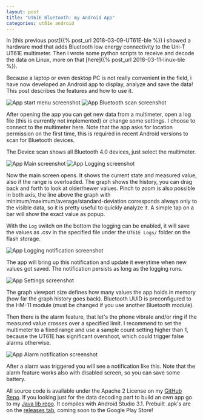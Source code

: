 ```yaml
---
layout: post
title: "UT61E Bluetooth: my Android App"
categories: ut61e android
---
```

In [this previous post]({% post_url 2018-03-09-UT61E-ble %}) i showed a hardware mod that adds Bluetooth low energy connectivity to the Uni-T UT61E multimeter. Then i wrote some python scripts to receive and decode the data on Linux, more on that [here]({% post_url 2018-03-11-linux-ble %}). 

Because a laptop or even desktop PC is not really convenient in the field, i have now developed an Android app to display, analyze and save the data! This post describes the features and how to use it.

![App start menu screenshot](/assets/ut61e-android/start-menu.png)
![App Bluetooth scan screenshot](/assets/ut61e-android/ble-scan.png)

After opening the app you can get new data from a multimeter, open a log file (this is currently not implemented) or change some settings. I choose to connect to the multimeter here. Note that the app asks for location permission on the first time, this is required in recent Android versions to scan for Bluetooth devices.

The Device scan shows all Bluetooth 4.0 devices, just select the multimeter.

![App Main screenshot](/assets/ut61e-android/main.png)
![App Logging screenshot](/assets/ut61e-android/main-logging.png)

Now the main screen opens. It shows the current state and measured value, also if the range is overloaded. The graph shows the history, you can drag back and forth to look at older/newer values. Pinch to zoom is also possible in both axis, the line above the graph with minimum/maximum/average/standard-deviation corresponds always only to the visible data, so it is pretty useful to quickly analyze it. A simple tap on a bar will show the exact value as popup.

With the `Log` switch on the bottom the logging can be enabled, it will save the values as .csv in the specified file under the `UT61E Logs/` folder on the flash storage.

![App Logging notification screenshot](/assets/ut61e-android/logging-notification.png)

The app will bring up this notification and update it everytime when new values got saved. The notification persists as long as the logging runs.

![App Settings screenshot](/assets/ut61e-android/settings.png)

The graph viewport size defines how many values the app holds in memory (how far the graph history goes back). Bluetooth UUID is preconfigured to the HM-11 module (must be changed if you use another Bluetooth module). 

Then there is the alarm feature, that let's the phone vibrate and/or ring if the measured value crosses over a specified limit. I recommend to set the multimeter to a fixed range and use a sample count setting higher than 1, because the UT61E has significant overshoot, which could trigger false alarms otherwise.

![App Alarm notification screenshot](/assets/ut61e-android/alarm-notification.png)

After a alarm was triggered you will see a notification like this. Note that the alarm feature works also with disabled screen, so you can save some battery.


All source code is available under the Apache 2 License on my [GitHub Repo](https://github.com/Jakeler/UT61E-Toolkit). If you looking just for the data decoding part to build an own app go to my [Java lib repo](https://github.com/Jakeler/ut61e_decoder). It compiles with Android Studio 3.1. Prebuilt .apk's are on the [releases tab](https://github.com/Jakeler/UT61E-Toolkit/releases), coming soon to the Google Play Store! 
